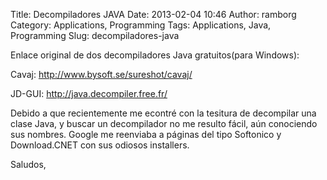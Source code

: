 Title: Decompiladores JAVA
Date: 2013-02-04 10:46
Author: ramborg
Category: Applications, Programming
Tags: Applications, Java, Programming
Slug: decompiladores-java

Enlace original de dos decompiladores Java gratuitos(para Windows):

Cavaj: <http://www.bysoft.se/sureshot/cavaj/>

JD-GUI: <http://java.decompiler.free.fr/>

Debido a que recientemente me econtré con la tesitura de decompilar una
clase Java, y buscar un decompilador no me resulto fácil, aún conociendo
sus nombres. Google me reenviaba a páginas del tipo Softonico y
Download.CNET con sus odiosos installers.

Saludos,
